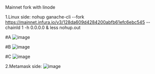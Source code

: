 Mainnet fork with linode

1.Linux side:
nohup ganache-cli --fork https://mainnet.infura.io/v3/128da609d4284200abfb61efc6ebc545 --chainId 1 -h 0.0.0.0 &
less nohup.out

#A
![image](https://user-images.githubusercontent.com/7067720/149081009-df8b4e66-f302-472f-8a84-7222dcfffba5.png)

#B
![image](https://user-images.githubusercontent.com/7067720/149081091-68b8f233-9fdd-4872-9686-4591b33c7a17.png)

#C
![image](https://user-images.githubusercontent.com/7067720/149085842-9ae02194-7b10-4950-bcac-3c84bdd44634.png)





2.Metamask side:
![image](https://user-images.githubusercontent.com/7067720/148654630-d637a85c-e1e6-49ac-8063-8f0a6413a682.png)
